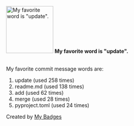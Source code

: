 <img src="https://my-badges.github.io/my-badges/favorite-word.png" alt="My favorite word is &quot;update&quot;." title="My favorite word is &quot;update&quot;." width="128">
<strong>My favorite word is &quot;update&quot;.</strong>
<br><br>

My favorite commit message words are:

1. update (used 258 times)
2. readme.md (used 138 times)
3. add (used 62 times)
4. merge (used 28 times)
5. pyproject.toml (used 24 times)


Created by <a href="https://github.com/my-badges/my-badges">My Badges</a>